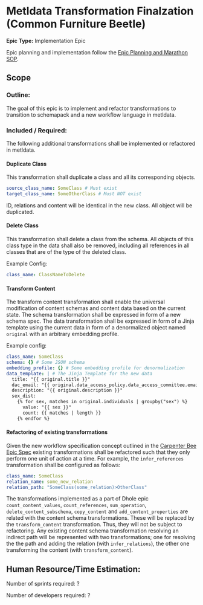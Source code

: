 # Metldata Transformation Finalzation (Common Furniture Beetle)
**Epic Type:** Implementation Epic

Epic planning and implementation follow the
[Epic Planning and Marathon SOP](https://docs.ghga-dev.de/main/sops/sop001_epic_planning.html).


## Scope

### Outline:

The goal of this epic is to implement and refactor transformations to transition to schemapack and a new workflow language in metldata.

### Included / Required:

The following additional transformations shall be implemented or refactored in metldata.

#### Duplicate Class

This transformation shall duplicate a class and all its corresponding objects.

```yaml
source_class_name: SomeClass # Must exist
target_class_name: SomeOtherClass # Must NOT exist
```

ID, relations and content will be identical in the new class. All object will be duplicated.

#### Delete Class

This transformation shall delete a class from the schema. All objects of this class type in the data shall also be removed, including all references in all classes that are of the type of the deleted class.

Example Config:

```yaml
class_name: ClassNameToDelete
```

#### Transform Content

The transform content transformation shall enable the universal modification of content schemas and content data based on the current state. The schema transformation shall be expressed in form of a new schema spec. The data transformation shall be expressed in form of a Jinja template using the current data in form of a denormalized object named `original` with an arbitrary embedding profile.

Example config:

```yaml
class_name: SomeClass
schema: {} # Some JSON schema
embedding_profile: {} # Some embedding profile for denormalization
data_template: | # The Jinja Template for the new data
  title: "{{ original.title }}"
  dac_email: "{{ original.data_access_policy.data_access_committee.email }}"
  description: "{{ original.description }}"
  sex_dist: 
    {% for sex, matches in original.individuals | groupby("sex") %}
      value: "{{ sex }}" 
      count: {{ matches | length }}
    {% endfor %}
```

#### Refactoring of existing transformations

Given the new workflow specification concept outlined in the [Carpenter Bee Epic Spec](../55-carpenter-bee/technical_specification.md) existing transformations shall be refactored such that they only perform one unit of action at a time. For example, the `infer_references` transformation shall be configured as follows:

```yaml
class_name: SomeClass
relation_name: some_new_relation
relation_path: "SomeClass(some_relation)>OtherClass"
```

The transformations implemented as a part of Dhole epic `count_content_values`, `count_references`, `sum_operation`, `delete_content_subschema`, `copy_content` and `add_content_properties` are related with the content schema transformations. These will be replaced by the `transform_content` transformation. Thus, they will not be subject to refactoring. Any existing content schema transformation resolving an indirect path will be represented with two transformations; one for resolving the the path and adding the relation (with `infer_relations`), the other one transforming the content (with `transform_content`). 

## Human Resource/Time Estimation:

Number of sprints required: ?

Number of developers required: ?
